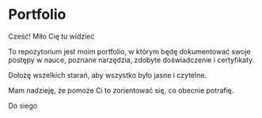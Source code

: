 # Portfolio

Cześć! Miło Cię tu widzieć

To repozytorium jest moim portfolio, w którym będę dokumentować swoje postępy w nauce,
poznane narzędzia, zdobyte doświadczenie i certyfikaty.

Dołożę wszelkich starań, aby wszystko było jasne i czytelne.

Mam nadzieję, że pomoże Ci to zorientować się, co obecnie potrafię.

Do siego
